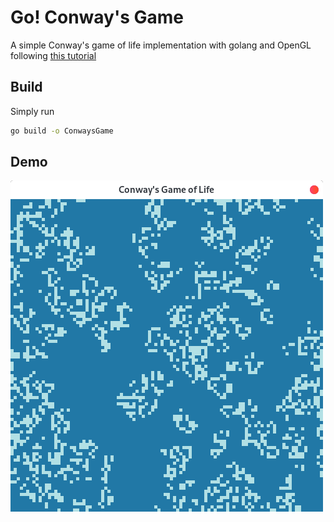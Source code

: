 # Go! Conway's Game
A simple Conway's game of life implementation with golang and OpenGL following [this tutorial](https://kylewbanks.com/blog/tutorial-opengl-with-golang-part-1-hello-opengl)

## Build
Simply run 
```bash
go build -o ConwaysGame
```

## Demo
![Conway's Game](./demo.png)